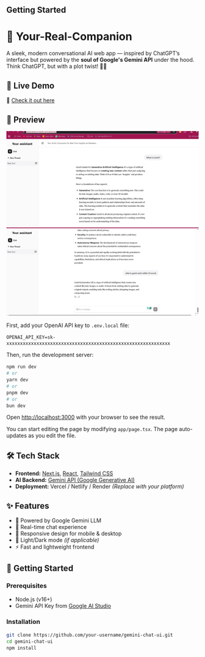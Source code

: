 
## Getting Started

# 💬 Your-Real-Companion

A sleek, modern conversational AI web app — inspired by ChatGPT’s interface but powered by the **soul of Google's Gemini API** under the hood. Think ChatGPT, but with a plot twist! 🤖✨

## 🚀 Live Demo

🔗 [Check it out here](https://query-sense-ai-model-1p1b.vercel.app/)

## 📸 Preview

![](Chat-Model-preview1.JPG)
![](Chat-Model-preview2.JPG)

First, add your OpenAI API key to `.env.local` file:

```
OPENAI_API_KEY=sk-xxxxxxxxxxxxxxxxxxxxxxxxxxxxxxxxxxxxxxxxxxxxxxxxxxxxxxxxxxxx
```

Then, run the development server:

```bash
npm run dev
# or
yarn dev
# or
pnpm dev
# or
bun dev
```

Open [http://localhost:3000](http://localhost:3000) with your browser to see the result.

You can start editing the page by modifying `app/page.tsx`. The page auto-updates as you edit the file.



## 🛠️ Tech Stack

- **Frontend:** [Next.js](https://nextjs.org/), [React](https://reactjs.org/), [Tailwind CSS](https://tailwindcss.com/)
- **AI Backend:** [Gemini API (Google Generative AI)](https://ai.google.dev/)
- **Deployment:** Vercel / Netlify / Render *(Replace with your platform)*

## ✨ Features

- 🧠 Powered by Google Gemini LLM
- 💬 Real-time chat experience
- 📱 Responsive design for mobile & desktop
- 🌙 Light/Dark mode *(if applicable)*
- ⚡ Fast and lightweight frontend

## 🔧 Getting Started

### Prerequisites

- Node.js (v16+)
- Gemini API Key from [Google AI Studio](https://makersuite.google.com/app)

### Installation

```bash
git clone https://github.com/your-username/gemini-chat-ui.git
cd gemini-chat-ui
npm install

